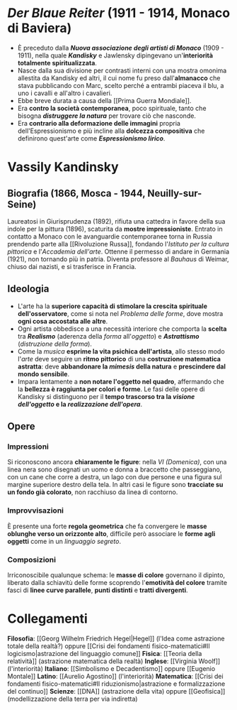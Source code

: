 # *Der Blaue Reiter* (1911 - 1914,  Monaco di Baviera)
- È preceduto dalla ***Nuova associazione degli artisti di Monaco*** (1909 - 1911), nella quale ***Kandisky*** e Jawlensky dipingevano un'**interiorità totalmente spiritualizzata**.
- Nasce dalla sua divisione per contrasti interni con una mostra omonima allestita da Kandisky ed altri, il cui nome fu preso dall'**almanacco** che stava pubblicando con Marc, scelto perché a entrambi piaceva il blu, a uno i cavalli e all'altro i cavalieri.
- Ebbe breve durata a causa della [[Prima Guerra Mondiale]].
- Era **contro la società contemporanea**, poco spirituale, tanto che bisogna ***distruggere la natura*** per trovare ciò che nasconde.
- Era **contrario alla deformazione delle immagini** propria dell'Espressionismo e più incline alla **dolcezza compositiva** che definirono quest'arte come ***Espressionismo lirico***.
# Vassily Kandinsky
## Biografia (1866, Mosca - 1944, Neuilly-sur-Seine)
Laureatosi in Giurisprudenza (1892), rifiuta una cattedra in favore della sua indole per la pittura (1896), scaturita da **mostre impressioniste**. Entrato in contatto a Monaco con le avanguardie contemporanee torna in Russia prendendo parte alla [[Rivoluzione Russa]], fondando l'*Istituto per la cultura pittorica* e l'*Accademia dell'arte*. Ottenne il permesso di andare in Germania (1921), non tornando più in patria. Diventa professore al *Bauhaus* di Weimar, chiuso dai nazisti, e si trasferisce in Francia.
## Ideologia
- L'arte ha la **superiore capacità di stimolare la crescita spirituale dell'osservatore**, come si nota nel *Problema delle forme*, dove mostra **ogni cosa accostata alle altre**.
- Ogni artista obbedisce a una necessità interiore che comporta la **scelta** tra ***Realismo*** (aderenza della *forma* all'*oggetto*) e ***Astrattismo*** (*distruzione della forma*).
- Come la *musica* **esprime la vita psichica dell'artista**, allo stesso modo l'*arte* deve seguire un **ritmo pittorico** di una **costruzione matematica astratta**: deve **abbandonare la *mimesis* della natura** e **prescindere dal mondo sensibile**.
- Impara lentamente a **non notare l'oggetto nel quadro**, affermando che la **bellezza è raggiunta per colori e forme**. Le fasi delle opere di Kandisky si distinguono per il **tempo trascorso tra la *visione dell'oggetto* e la *realizzazione dell'opera***.
## Opere
### Impressioni
Si riconoscono ancora **chiaramente le figure**: nella *VI (Domenica)*, con una linea nera sono disegnati un uomo e donna a braccetto che passeggiano, con un cane che corre a destra, un lago con due persone e una figura sul margine superiore destro della tela. In altri casi le figure sono **tracciate su un fondo già colorato**, non racchiuso da linea di contorno.
### Improvvisazioni
È presente una forte **regola geometrica** che fa convergere le **masse oblunghe verso un orizzonte alto**, difficile però associare le **forme agli oggetti** come in un *linguaggio segreto*.
### Composizioni
Irriconoscibile qualunque schema: le **masse di colore** governano il dipinto, liberato dalla schiavitù delle forme scoprendo l'**emotività del colore** tramite fasci di **linee curve parallele**, **punti distinti** e **tratti divergenti**.
# Collegamenti
**Filosofia**: [[Georg Wilhelm Friedrich Hegel|Hegel]] (l'Idea come astrazione totale della realtà?) oppure [[Crisi dei fondamenti fisico-matematici#Il logicismo|astrazione del linguaggio comune]]
**Fisica**: [[Teoria della relatività]] (astrazione matematica della realtà)
**Inglese**: [[Virginia Woolf]] (l'interiorità)
**Italiano**: [[Simbolismo e Decadentismo]] oppure [[Eugenio Montale]]
**Latino**: [[Aurelio Agostino]] (l'interiorità)
**Matematica**: [[Crisi dei fondamenti fisico-matematici#Il riduzionismo|astrazione e formalizzazione del continuo]]
**Scienze**: [[DNA]] (astrazione della vita) oppure [[Geofisica]] (modellizzazione della terra per via indiretta)